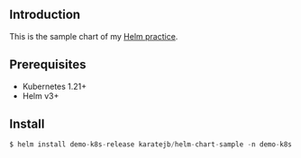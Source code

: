 ## Introduction

This is the sample chart of my [Helm practice]().

## Prerequisites

- Kubernetes 1.21+
- Helm v3+

## Install

```s
$ helm install demo-k8s-release karatejb/helm-chart-sample -n demo-k8s
```

